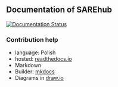 ## Documentation of SAREhub
[![Documentation Status](https://readthedocs.org/projects/cartodb/badge/?version=latest)](http://cartodb.readthedocs.io/en/latest/?badge=latest)

### Contribution help
- language: Polish
- hosted: [readthedocs.io](http://sarehub.readthedocs.io/pl/)
- Markdown
- Builder: [mkdocs](http://www.mkdocs.org/)
- Diagrams in [draw.io](https://www.draw.io/)
